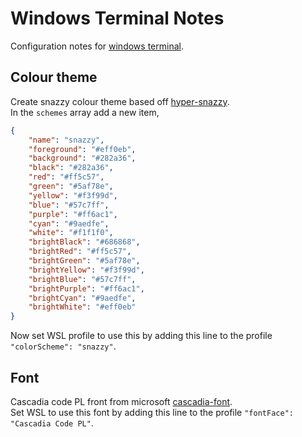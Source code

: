# Windows Terminal Notes
Configuration notes for [windows terminal](https://www.microsoft.com/en-us/p/windows-terminal-preview/9n0dx20hk701?activetab=pivot:overviewtab).

## Colour theme
Create snazzy colour theme based off [hyper-snazzy](https://github.com/sindresorhus/hyper-snazzy).  
In the `schemes` array add a new item,  
```json
{
    "name": "snazzy",
    "foreground": "#eff0eb",
    "background": "#282a36",
    "black": "#282a36",
    "red": "#ff5c57",
    "green": "#5af78e",
    "yellow": "#f3f99d",
    "blue": "#57c7ff",
    "purple": "#ff6ac1",
    "cyan": "#9aedfe",
    "white": "#f1f1f0",
    "brightBlack": "#686868",
    "brightRed": "#ff5c57",
    "brightGreen": "#5af78e",
    "brightYellow": "#f3f99d",
    "brightBlue": "#57c7ff",
    "brightPurple": "#ff6ac1",
    "brightCyan": "#9aedfe",
    "brightWhite": "#eff0eb"
}
```  
Now set WSL profile to use this by adding this line to the profile `"colorScheme": "snazzy"`.

## Font
Cascadia code PL front from microsoft [cascadia-font](https://github.com/microsoft/cascadia-code).  
Set WSL to use this font by adding this line to the profile `"fontFace": "Cascadia Code PL"`.

